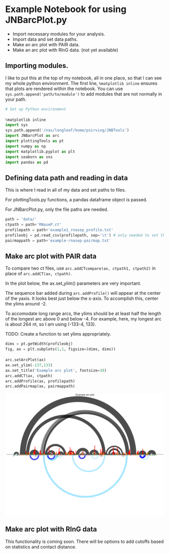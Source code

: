 
Example Notebook for using JNBarcPlot.py
========================================
* Import necessary modules for your analysis.
* Import data and set data paths.
* Make an arc plot with PAIR data.
* Make an arc plot with RInG data. (not yet available)


Importing modules.
------------------
I like to put this at the top of my notebook, all in one place, so that I can see my whole
python environment. The first line, `%matplotlib inline` ensures that plots are rendered
within the notebook. You can use `sys.path.append('path/to/module')` to add modules that are
not normally in your path.


```python
# Set up Python environment

%matplotlib inline
import sys
sys.path.append('/nas/longleaf/home/psirving/JNBTools')
import JNBarcPlot as arc
import plottingTools as pt
import numpy as np
import matplotlib.pyplot as plt
import seaborn as sns
import pandas as pd
```

Defining data path and reading in data
--------------------------------------
This is where I read in all of my data and set paths to files.

For plottingTools.py functions, a pandas dataframe object is passed.

For JNBarcPlot.py, only the file paths are needed.


```python
path = 'data/'
ctpath = path+'RNaseP.ct'
profilepath = path+'example1_rnasep_profile.txt'
profileobj = pd.read_csv(profilepath, sep='\t') # only needed to set the dimensions of the plot
pairmappath = path+'example-rnasep-pairmap.txt'
```

Make arc plot with PAIR data
----------------------------
To compare two ct files, use `arc.addCTcompare(ax, ctpath1, ctpath2)` in place of `arc.addCT(ax, ctpath)`.

In the plot below, the ax.set_ylim() parameters are very important.

The sequence bar added during `arc.addProfile()` will appear at the center of the yaxis. It looks best just below the x-axis.
To accomplish this, center the ylims around -2.

To accomodate long range arcs, the ylims should be at least half the length of the longest arc above 0 and below -4.
For example, here, my longest arc is about 264 nt, so I am using (-133-4, 133).

TODO: Create a function to set ylims appropriately.



```python
dims = pt.getWidth(profileobj)
fig, ax = plt.subplots(1,1, figsize=(dims, dims))

arc.setArcPlot(ax)
ax.set_ylim(-137,133)
ax.set_title('Example arc plot', fontsize=30)
arc.addCT(ax, ctpath)
arc.addProfile(ax, profilepath)
arc.addPairmap(ax, pairmappath)
```


![svg](images/JNBarcPlot-example_6_0.svg)


Make arc plot with RInG data
----------------------------
This functionality is coming soon. There will be options to add cutoffs based on statistics and contact distance.


```python

```
